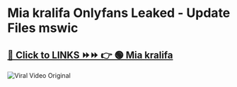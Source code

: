 
 # Mia kralifa Onlyfans Leaked - Update Files mswic

## <h2><a href="https://clipsfans.com/Mia_kralifa&ref=git">🔗 Click to LINKS ⏩⏩ 👉 🟢 Mia kralifa </a></h2>

<a href="https://clipsfans.com/Mia_kralifa&ref=git" rel="nofollow" data-target="animated-image.originalLink"><img src="https://i.ibb.co.com/xMMVF88/686577567.gif" alt="Viral Video Original" style="max-width: 100%; display: inline-block;" data-target="animated-image.originalImage"></a>

